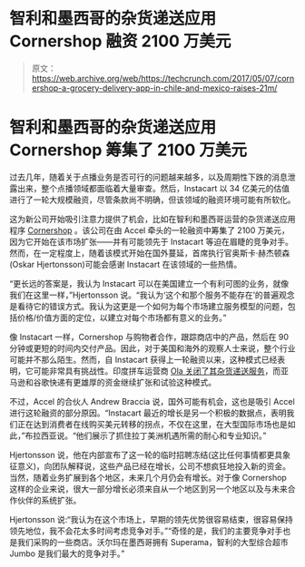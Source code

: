 # 智利和墨西哥的杂货递送应用 Cornershop 融资 2100 万美元 

> 原文：<https://web.archive.org/web/https://techcrunch.com/2017/05/07/cornershop-a-grocery-delivery-app-in-chile-and-mexico-raises-21m/>

# 智利和墨西哥的杂货递送应用 Cornershop 筹集了 2100 万美元

过去几年，随着关于点播业务是否可行的问题越来越多，以及周期性下跌的消息泄露出来，整个点播领域都面临着大量审查。然后，Instacart 以 34 亿美元的估值进行了一轮大规模融资，尽管条款尚不明确，但该领域的融资环境可能有所软化。

这为新公司开始吸引注意力提供了机会，比如在智利和墨西哥运营的杂货递送应用程序 [Cornershop](https://web.archive.org/web/20221024051154/https://cornershopapp.com/) 。该公司在由 Accel 牵头的一轮融资中筹集了 2100 万美元，因为它开始在该市场扩张——并有可能领先于 Instacart 等迫在眉睫的竞争对手。然而，在一定程度上，随着该模式开始在国外蔓延，首席执行官奥斯卡·赫杰顿森(Oskar Hjertonsson)可能会感谢 Instacart 在该领域的一些热情。

“更长远的答案是，我认为 Instacart 可以在美国建立一个有利可图的业务，就像我们在这里一样，”Hjertonsson 说。“我认为‘这个和那个服务不能存在’的普遍观念是看待它的错误方式。我认为这更是一个如何为每个市场建立服务模型的问题，包括价格/价值方面的定位，以建立对每个市场都有意义的业务。”

像 Instacart 一样，Cornershop 与购物者合作，跟踪商店中的产品，然后在 90 分钟或更短的时间内交付产品。因此，对于美国和海外的观察人士来说，整个行业可能并不那么陌生。然而，自 Instacart 获得上一轮融资以来，这种模式已经表明，它可能非常具有挑战性。印度拼车运营商 [Ola 关闭了其杂货递送服务](https://web.archive.org/web/20221024051154/https://beta.techcrunch.com/2016/03/09/indias-ola-shutters-its-on-demand-food-and-grocery-ordering-services/)，而亚马逊和谷歌快递有更雄厚的资金继续扩张和试验这种模式。

不过，Accel 的合伙人 Andrew Braccia 说，国外可能有机会，这也是吸引 Accel 进行这轮融资的部分原因。“Instacart 最近的增长是另一个积极的数据点，表明我们正在达到消费者在线购买美元转移的拐点，不仅在这里，在大型国际市场也是如此，”布拉西亚说。“他们展示了抓住拉丁美洲机遇所需的耐心和专业知识。”

Hjertonsson 说，他在内部宣布了这一轮的临时招聘冻结(这比任何事情都更具象征意义)，向团队解释说，这些产品已经在增长，公司不想疯狂地投入新的资金。当然，随着业务扩展到各个地区，未来几个月仍会有增长。对于像 Cornershop 这样的企业来说，很大一部分增长必须来自从一个地区到另一个地区以及与未来合作伙伴的系统扩张。

Hjertonsson 说:“我认为在这个市场上，早期的领先优势很容易结束，很容易保持领先地位，我不会花太多时间考虑竞争对手。”“奇怪的是，我们的主要竞争对手也是我们采购的一些商店。沃尔玛在墨西哥拥有 Superama，智利的大型综合超市 Jumbo 是我们最大的竞争对手。”